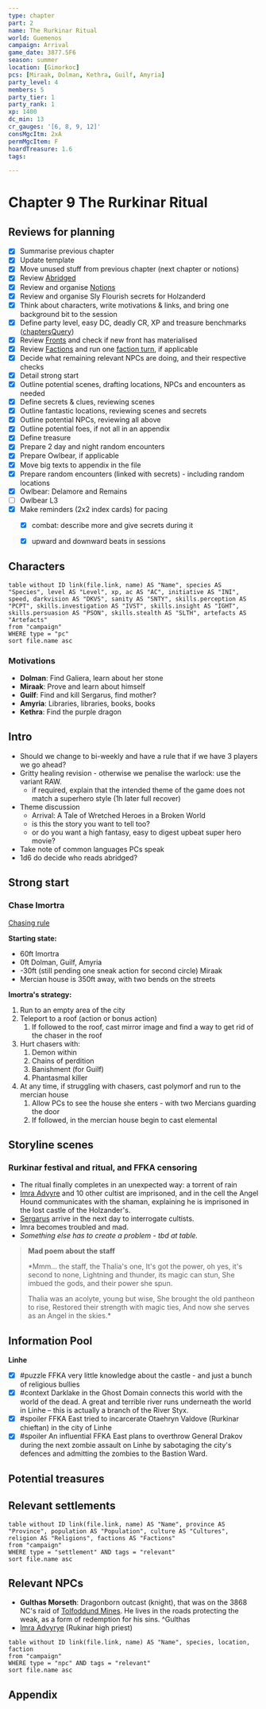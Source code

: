 ```yaml
---
type: chapter
part: 2
name: The Rurkinar Ritual
world: Guemenos
campaign: Arrival
game_date: 3877.5F6
season: summer
location: [Gimorkoc]
pcs: [Miraak, Dolman, Kethra, Guilf, Amyria]
party_level: 4
members: 5
party_tier: 1
party_rank: 1
xp: 1400
dc_min: 13
cr_gauges: '[6, 8, 9, 12]'
consMgcItm: 2xA
permMgcItem: F
hoardTreasure: 1.6
tags: 

---
```


# Chapter 9 The Rurkinar Ritual

## Reviews for planning

- [x] Summarise previous chapter
- [x] Update template
- [x] Move unused stuff from previous chapter (next chapter or notions)
- [x] Review [Abridged](../context/abridged.md)
- [x] Review and organise [Notions](../../notions.md)
- [x] Review and organise Sly Flourish secrets for Holzanderd
- [x] Think about characters, write motivations & links, and bring one background bit to the session
- [x] Define party level, easy DC, deadly CR, XP and treasure benchmarks ([chaptersQuery](_aux/chaptersQuery.md))
- [x] Review [Fronts](../factions/_fronts.md) and check if new front has materialised
- [x] Review [Factions](../factions/_factionGame.md) and run one [faction turn](../../rules/factionRules.md), if applicable
- [x] Decide what remaining relevant NPCs are doing, and their respective checks
- [x] Detail strong start
- [x] Outline potential scenes, drafting locations, NPCs and encounters as needed
- [x] Define secrets & clues, reviewing scenes
- [x] Outline fantastic locations, reviewing scenes and secrets
- [x] Outline potential NPCs, reviewing all above
- [x] Outline potential foes, if not all in an appendix
- [x] Define treasure
- [x] Prepare 2 day and night random encounters 
- [x] Prepare Owlbear, if applicable
- [x] Move big texts to appendix in the file
- [x] Prepare random encounters (linked with secrets) - including random locations
- [x] Owlbear: Delamore and Remains
- [ ] Owlbear L3
- [x] Make reminders (2x2 index cards) for pacing
	- [x] combat: describe more and give secrets during it
	- [x] upward and downward beats in sessions


## Characters

```dataview
table without ID link(file.link, name) AS "Name", species AS "Species", level AS "Level", xp, ac AS "AC", initiative AS "INI", speed, darkvision AS "DKVS", sanity AS "SNTY", skills.perception AS "PCPT", skills.investigation AS "IVST", skills.insight AS "IGHT", skills.persuasion AS "PSON", skills.stealth AS "SLTH", artefacts AS "Artefacts"
from "campaign"
WHERE type = "pc"
sort file.name asc
```

### Motivations
- **Dolman**: Find Galiera, learn about her stone
- **Miraak**: Prove and learn about himself
- **Guilf**: Find and kill Sergarus, find mother?
- **Amyria**: Libraries, libraries, books, books
- **Kethra**: Find the purple dragon

## Intro

- Should we change to bi-weekly and have a rule that if we have 3 players we go ahead?
- Gritty healing revision - otherwise we penalise the warlock: use the variant RAW.
	- if required, explain that the intended theme of the game does not match a superhero style (1h later full recover)
- Theme discussion
	- Arrival: A Tale of Wretched Heroes in a Broken World
	- is this the story you want to tell too?
	- or do you want a high fantasy, easy to digest upbeat super hero movie?
- Take note of common languages PCs speak
- 1d6 do decide who reads abridged?

## Strong start

### Chase Imortra

[Chasing rule](https://5e.tools/book.html#dmg,8,chases,0)

**Starting state:**
- 60ft Imortra
- 0ft Dolman, Guilf, Amyria
- -30ft (still pending one sneak action for second circle) Miraak
- Mercian house is 350ft away, with two bends on the streets

**Imortra's strategy:**
1. Run to an empty area of the city
2. Teleport to a roof (action or bonus action)
	1. If followed to the roof, cast mirror image and find a way to get rid of the chaser in the roof
3. Hurt chasers with:
	1. Demon within
	2. Chains of perdition
	3. Banishment (for Guilf)
	4. Phantasmal killer
4. At any time, if struggling with chasers, cast polymorf and run to the mercian house
	1. Allow PCs to see the house she enters - with two Mercians guarding the door
	2. If followed, in the mercian house begin to cast elemental


## Storyline scenes 

### Rurkinar festival and ritual, and FFKA censoring

- The ritual finally completes in an unexpected way: a torrent of rain
- [Imra Advyre](../factions/rurkinar.md#^imraAdvyre) and 10 other cultist are imprisoned, and in the cell the Angel Hound communicates with the shaman, explaining he is imprisoned in the lost castle of the Holzander's.
- [Sergarus](../npcs/sergarus.md) arrive in the next day to interrogate cultists.
- Imra becomes troubled and mad.
- *Something else has to create a problem - tbd at table.*

> **Mad poem about the staff**
> 
> *Mmm... the staff, the Thalia's one,
> It's got the power, oh yes, it's second to none,
> Lightning and thunder, its magic can stun,
> She imbued the gods, and their power she spun.
> 
> Thalia was an acolyte, young but wise,
> She brought the old pantheon to rise,
> Restored their strength with magic ties,
> And now she serves as an Angel in the skies.*

## Information Pool

**Linhe**
- [x] #puzzle FFKA very little knowledge about the castle - and just a bunch of religious bullies
- [x] #context Darklake in the Ghost Domain connects this world with the world of the dead. A great and terrible river runs underneath the world in Linhe – this is actually a branch of the River Styx.
- [x] #spoiler FFKA East tried to incarcerate Otaehryn Valdove (Rurkinar chieftan) in the city of Linhe
- [x] #spoiler An influential FFKA East plans to overthrow General Drakov during the next zombie assault on Linhe by sabotaging the city's defences and admitting the zombies to the Bastion Ward.

## Potential treasures  

## Relevant settlements  

```dataview
table without ID link(file.link, name) AS "Name", province AS "Province", population AS "Population", culture AS "Cultures", religion AS "Religions", factions AS "Factions"
from "campaign"
WHERE type = "settlement" AND tags = "relevant"
sort file.name asc
```
  
## Relevant NPCs  

- **Gulthas Morseth**: Dragonborn outcast (knight), that was on the 3868 NC's raid of [Tolfoddund Mines](../locations/tfddMines.md). He lives in the roads protecting the weak, as a form of redemption for his sins. ^Gulthas
- [Imra Advyrye](../factions/rurkinar.md#^imraAdvyre) (Rukinar high priest)

```dataview
table without ID link(file.link, name) AS "Name", species, location, faction
from "campaign"
WHERE type = "npc" AND tags = "relevant"
sort file.name asc
```

## Appendix
